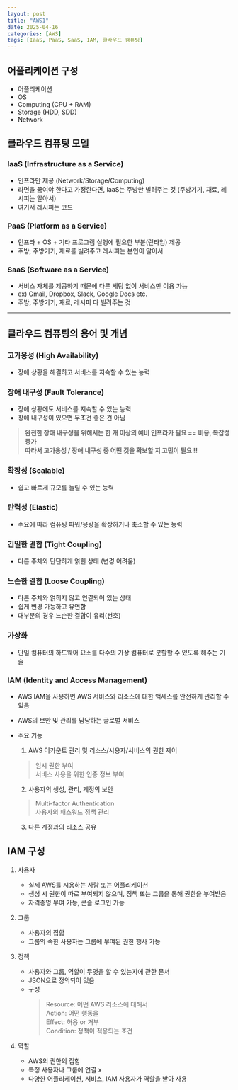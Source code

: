 ```yaml
---
layout: post
title: "AWS1"
date: 2025-04-16
categories: [AWS]
tags: [IaaS, PaaS, SaaS, IAM, 클라우드 컴퓨팅]
---
```


## 어플리케이션 구성  
- 어플리케이션
- OS
- Computing (CPU + RAM)
- Storage (HDD, SDD)
- Network 

## 클라우드 컴퓨팅 모델
### IaaS (Infrastructure as a Service)
- 인프라만 제공 (Network/Storage/Computing)
- 라면을 끓여야 한다고 가정한다면, IaaS는 주방만 빌려주는 것 (주방기기, 재료, 레시피는 알아서)
- 여기서 레시피는 코드  

### PaaS (Platform as a Service)
- 인프라 + OS + 기타 프로그램 실행에 필요한 부분(런타임) 제공
- 주방, 주방기기, 재료를 빌려주고 레시피는 본인이 알아서  

### SaaS (Software as a Service)
- 서비스 자체를 제공하기 때문에 다른 세팅 없이 서비스만 이용 가능
- ex) Gmail, Dropbox, Slack, Google Docs etc.
- 주방, 주방기기, 재료, 레시피 다 빌려주는 것  

------------------------------------------------------------------------------
## 클라우드 컴퓨팅의 용어 및 개념

### 고가용성 (High Availability)
- 장애 상황을 해결하고 서비스를 지속할 수 있는 능력

### 장애 내구성 (Fault Tolerance)
- 장애 상황에도 서비스를 지속할 수 있는 능력  
- 장애 내구성이 있으면 무조건 좋은 건 아님
> **완전한 장애 내구성을 위해서는 한 개 이상의 예비 인프라가 필요 == 비용, 복잡성 증가**  
**따라서 고가용성 / 장애 내구성 중 어떤 것을 확보할 지 고민이 필요 !!**

### 확장성 (Scalable)
- 쉽고 빠르게 규모를 늘릴 수 있는 능력

### 탄력성 (Elastic)
- 수요에 따라 컴퓨팅 파워/용량을 확장하거나 축소할 수 있는 능력

### 긴밀한 결합 (Tight Coupling)
- 다른 주체와 단단하게 얽힌 상태 (변경 어려움)

### 느슨한 결합 (Loose Coupling)
- 다른 주체와 얽히지 않고 연결되어 있는 상태
- 쉽게 변경 가능하고 유연함
- 대부분의 경우 느슨한 결합이 유리(선호)

### 가상화
- 단일 컴퓨터의 하드웨어 요소를 다수의 가상 컴퓨터로 분할할 수 있도록 해주는 기술

### IAM (Identity and Access Management)
- AWS IAM을 사용하면 AWS 서비스와 리소스에 대한 액세스를 안전하게 관리할 수 있음
- AWS의 보안 및 관리를 담당하는 글로벌 서비스
- 주요 기능
	1. AWS 어카운트 관리 및 리소스/시용자/서비스의 권한 제어  
	> 임시 권한 부여  
	> 서비스 사용을 위한 인증 정보 부여  

	2. 사용자의 생성, 관리, 계정의 보안
	> Multi-factor Authentication  
	> 사용자의 패스워드 정책 관리  

	3. 다른 계정과의 리소스 공유

## IAM 구성  
1. 사용자  
	- 실제 AWS를 시용하는 사람 또는 어플리케이션
	- 생성 시 권한이 따로 부여되지 않으며, 정책 또는 그룹을 통해 권한을 부여받음  
	- 자격증명 부여 가능, 콘솔 로그인 가능  

2. 그룹  
	- 사용자의 집합  
	- 그룹의 속한 사용자는 그룹에 부여된 권한 행사 가능  

3. 정책  
	- 사용자와 그룹, 역할이 무엇을 할 수 있는지에 관한 문서  
	- JSON으로 정의되어 있음  
	- 구성
		> Resource: 어떤 AWS 리소스에 대해서  
		> Action: 어떤 행동을   
		> Effect: 허용 or 거부    
		> Condition: 정책이 적용되는 조건  

4. 역할  
	- AWS의 권한의 집합  
	- 특정 사용자나 그룹에 연결 x  
	- 다양한 어플리케이션, 서비스, IAM 사용자가 역할을 받아 사용  


